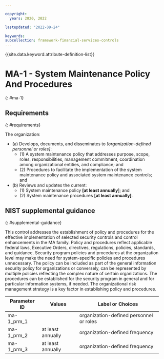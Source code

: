 ```yaml
---

copyright:
  years: 2020, 2022

lastupdated: "2022-09-24"

keywords: 
subcollection: framework-financial-services-controls
---
```


{{site.data.keyword.attribute-definition-list}}

         
# MA-1 - System Maintenance Policy And Procedures
{: #ma-1}

## Requirements
{: #requirements}

The organization:

- (a) Develops, documents, and disseminates to _[organization-defined personnel or roles]_:
    - (1) A system maintenance policy that addresses purpose, scope, roles, responsibilities, management commitment, coordination among organizational entities, and compliance; and
    - (2) Procedures to facilitate the implementation of the system maintenance policy and associated system maintenance controls; and
- (b) Reviews and updates the current:
    - (1) System maintenance policy __[at least annually]__; and
    - (2) System maintenance procedures __[at least annually]__.

## NIST supplemental guidance
{: #supplemental-guidance}

This control addresses the establishment of policy and procedures for the effective implementation of selected security controls and control enhancements in the MA family. Policy and procedures reflect applicable federal laws, Executive Orders, directives, regulations, policies, standards, and guidance. Security program policies and procedures at the organization level may make the need for system-specific policies and procedures unnecessary. The policy can be included as part of the general information security policy for organizations or conversely, can be represented by multiple policies reflecting the complex nature of certain organizations. The procedures can be established for the security program in general and for particular information systems, if needed. The organizational risk management strategy is a key factor in establishing policy and procedures.

| Parameter ID | Values | Label or Choices |
|---|---|---|
| ma-1_prm_1 |  | organization-defined personnel or roles |
| ma-1_prm_2 | at least annually | organization-defined frequency |
| ma-1_prm_3 | at least annually | organization-defined frequency |

